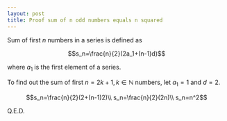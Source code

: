 ```yaml
---
layout: post
title: Proof sum of n odd numbers equals n squared
---
```

Sum of first $n$ numbers in a series is defined as

$$s_n=\frac{n}{2}(2a_1+(n-1)d)$$

where $a_1$ is the first element of a series.

To find out the sum of first $n=2k+1, k\in\mathbb{N}$ numbers, let $a_1=1$ and $d=2$.

$$s_n=\frac{n}{2}(2+(n-1)2)\\
s_n=\frac{n}{2}(2n)\\
s_n=n^2$$

Q.E.D.
